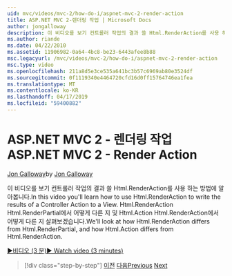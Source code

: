 ```yaml
---
uid: mvc/videos/mvc-2/how-do-i/aspnet-mvc-2-render-action
title: ASP.NET MVC 2-렌더링 작업 | Microsoft Docs
author: jongalloway
description: 이 비디오를 보기 컨트롤러 작업의 결과 쓸 Html.RenderAction를 사용 하는 방법에 알아봅니다. Html.RenderAction fr와 어떻게 다른 지 살펴보겠습니다...
ms.author: riande
ms.date: 04/22/2010
ms.assetid: 11906982-0a64-4bc8-be23-6443afee8b88
msc.legacyurl: /mvc/videos/mvc-2/how-do-i/aspnet-mvc-2-render-action
msc.type: video
ms.openlocfilehash: 211a8d5e3ce535a641bc3b57c6969ab80e3524df
ms.sourcegitcommit: 0f1119340e4464720cfd16d0ff15764746ea1fea
ms.translationtype: MT
ms.contentlocale: ko-KR
ms.lasthandoff: 04/17/2019
ms.locfileid: "59400882"
---
```

# <a name="aspnet-mvc-2---render-action"></a><span data-ttu-id="a43e5-104">ASP.NET MVC 2 - 렌더링 작업</span><span class="sxs-lookup"><span data-stu-id="a43e5-104">ASP.NET MVC 2 - Render Action</span></span>

<span data-ttu-id="a43e5-105">[Jon Galloway](https://github.com/jongalloway)</span><span class="sxs-lookup"><span data-stu-id="a43e5-105">by [Jon Galloway](https://github.com/jongalloway)</span></span>

<span data-ttu-id="a43e5-106">이 비디오를 보기 컨트롤러 작업의 결과 쓸 Html.RenderAction를 사용 하는 방법에 알아봅니다.</span><span class="sxs-lookup"><span data-stu-id="a43e5-106">In this video you'll learn how to use Html.RenderAction to write the results of a Controller Action to a View.</span></span> <span data-ttu-id="a43e5-107">Html.RenderAction Html.RenderPartial에서 어떻게 다른 지 및 Html.Action Html.RenderAction에서 어떻게 다른 지 살펴보겠습니다.</span><span class="sxs-lookup"><span data-stu-id="a43e5-107">We'll look at how Html.RenderAction differs from Html.RenderPartial, and how Html.Action differs from Html.RenderAction.</span></span>

[<span data-ttu-id="a43e5-108">&#9654;비디오 (3 분)</span><span class="sxs-lookup"><span data-stu-id="a43e5-108">&#9654; Watch video (3 minutes)</span></span>](https://channel9.msdn.com/Blogs/ASP-NET-Site-Videos/aspnet-mvc-2-render-action)

> [!div class="step-by-step"]
> <span data-ttu-id="a43e5-109">[이전](aspnet-mvc-2-areas.md)
> [다음](5-minute-introduction-to-aspnet-mvc.md)</span><span class="sxs-lookup"><span data-stu-id="a43e5-109">[Previous](aspnet-mvc-2-areas.md)
[Next](5-minute-introduction-to-aspnet-mvc.md)</span></span>
